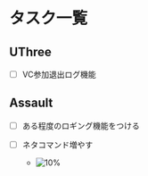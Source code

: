 # タスク一覧

## UThree

- [ ] VC参加退出ログ機能

## Assault

- [ ] ある程度のロギング機能をつける

- [ ] ネタコマンド増やす
	- ![10%](https://progress-bar.dev/10)
